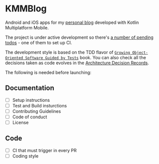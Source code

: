 # KMMBlog

Android and iOS apps for my [personal blog](droidship.com) developed with Kotlin Multiplatform Mobile.

The project is under active development so there's [a number of pending todos](https://github.com/tsalik/KMMBlog/blob/trunk/todo.md) - one of them to set up CI.

The development style is based on the TDD flavor of [`Growing Object-Oriented Software Guided by Tests`](http://www.growing-object-oriented-software.com) book. You can also check all the decisions taken as code evolves in the [Architecture Decision Records](https://github.com/tsalik/KMMBlog/tree/trunk/docs).

The following is needed before launching:

## Documentation
- [ ] Setup instructions
- [ ] Test and Build insturctions
- [ ] Contributing Guidelines
- [ ] Code of conduct
- [ ] License

## Code 
- [ ] CI that must trigger in every PR
- [ ] Coding style
